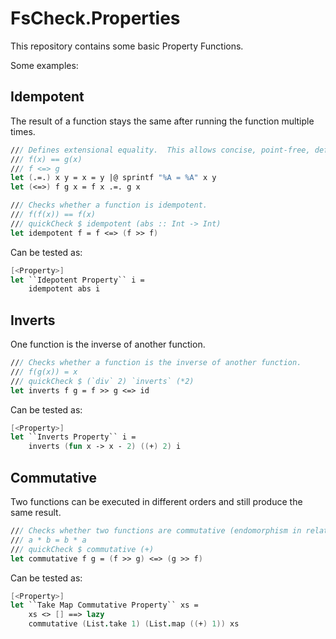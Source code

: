 # FsCheck.Properties
This repository contains some basic Property Functions.

Some examples:

## Idempotent
The result of a function stays the same after running the function multiple times.

```fsharp
/// Defines extensional equality.  This allows concise, point-free, definitions of laws.
/// f(x) == g(x)
/// f <=> g
let (.=.) x y = x = y |@ sprintf "%A = %A" x y
let (<=>) f g x = f x .=. g x

/// Checks whether a function is idempotent.
/// f(f(x)) == f(x)
/// quickCheck $ idempotent (abs :: Int -> Int)
let idempotent f = f <=> (f >> f)
```

Can be tested as:

```fsharp
[<Property>] 
let ``Idepotent Property`` i = 
    idempotent abs i
```

## Inverts
One function is the inverse of another function.

```fsharp
/// Checks whether a function is the inverse of another function.
/// f(g(x)) = x
/// quickCheck $ (`div` 2) `inverts` (*2)
let inverts f g = f >> g <=> id
```

Can be tested as:

```fsharp
[<Property>]
let ``Inverts Property`` i =
    inverts (fun x -> x - 2) ((+) 2) i
```

## Commutative
Two functions can be executed in different orders and still produce the same result.

```fsharp
/// Checks whether two functions are commutative (endomorphism in relation to a unary operator).
/// a * b = b * a
/// quickCheck $ commutative (+)
let commutative f g = (f >> g) <=> (g >> f)
```

Can be tested as:

```fsharp
[<Property>]
let ``Take Map Commutative Property`` xs =
    xs <> [] ==> lazy
    commutative (List.take 1) (List.map ((+) 1)) xs
```
